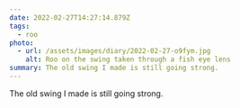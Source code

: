 ```yaml
---
date: 2022-02-27T14:27:14.879Z
tags:
  - roo
photo:
  - url: /assets/images/diary/2022-02-27-o9fym.jpg
    alt: Roo on the swing taken through a fish eye lens
summary: The old swing I made is still going strong.
---
```

The old swing I made is still going strong. 
